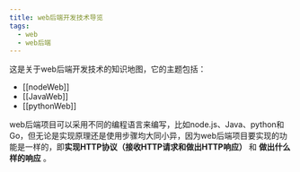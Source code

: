```yaml
---
title: web后端开发技术导览
tags:
  - web
  - web后端
---
```

这是关于web后端开发技术的知识地图，它的主题包括：
* [[nodeWeb]]
* [[JavaWeb]]
* [[pythonWeb]]

web后端项目可以采用不同的编程语言来编写，比如node.js、Java、python和Go，但无论是实现原理还是使用步骤均大同小异，因为web后端项目要实现的功能是一样的，即**实现HTTP协议（接收HTTP请求和做出HTTP响应）** 和 **做出什么样的响应** 。

